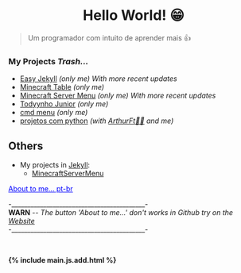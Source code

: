 <h1 align="center"> Hello World! 😁</h1>

> Um programador com intuito de aprender mais 👍

### My Projects _Trash..._

- [Easy Jekyll](https://github.com/RamiresOliv/Easy_Jekyll) _(only me)_ _With more recent updates_
- [Minecraft Table](https://github.com/RamiresOliv/MinecraftTable) _(only me)_
- [Minecraft Server Menu](https://github.com/RamiresOliv/MinecraftServerMenu) _(only me)_ _With more recent updates_
- [Todyynho Junior](https://github.com/RamiresOliv/Todyynho-Junior) _(only me)_
- [cmd menu](https://github.com/RamiresOliv/cmd_menu) _(only me)_
- [projetos com python](https://github.com/RamiresOliv/projetos-com-python) _(with [ArthurFt👩‍🦲](https://github.com/ArthurFt) and me)_

## Others

- My projects in [Jekyll](https://jekyllrb.com):<br>
  - [MinecraftServerMenu](https://RamiresOliv.github.io/MinecraftServerMenu)

<ins id="abouttome" onclick="abouttome()" style="cursor: pointer; color: blue;">About to me... pt-br</ins></strong>
<p id="RemoveMe">-__________________________________________-<br><b>WARN</b> -- <i>The button 'About to me...' don't works in Github try on the <a href="https://RamiresOliv.github.io/ramiresoliv">Website</a></i><br>-__________________________________________-</p><strong> 
<br>

<div id="abouttome_text"></div>

{% include main.js.add.html %}
